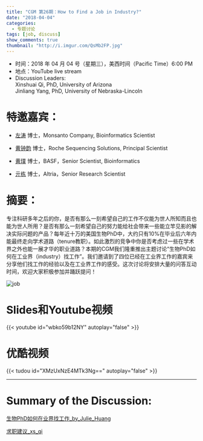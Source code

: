 ```yaml
---
title: "CGM 第26期：How to Find a Job in Industry?"
date: "2018-04-04"
categories:
  - 专题讨论
tags: [job, discuss]
show_comments: true
thumbnail: "http://i.imgur.com/QsMb2FP.jpg"
---
```



- 时间：2018 年 04 月 04 号（星期三），美西时间（Pacific Time）6:00 PM
- 地点：YouTube live stream 
- Discussion Leaders:<br> Xinshuai Qi, PhD,  University of Arizona<br>
Jinliang Yang, PhD, University of Nebraska-Lincoln
 
# 特邀嘉宾：

- [左涛](https://www.linkedin.com/in/taozuo/) 博士，Monsanto Company, Bioinformatics Scientist

- [黄钟韵](https://www.linkedin.com/in/zhongyunhuang/) 博士，Roche Sequencing Solutions, Principal Scientist

- [黄璞](https://www.linkedin.com/in/pu-huang-447b6a35/) 博士，BASF，Senior Scientist, Bioinformatics

- [亓栋](https://www.linkedin.com/in/dong-qi-5b2bb93b/) 博士，Altria，Senior Research Scientist

# 摘要：
专注科研多年之后的你，是否有那么一刻希望自己的工作不仅能为世人所知而且也能为世人所用？是否有那么一刻希望自己的努力能给社会带来一些能立竿见影的解决实际问题的产品？每年近十万的美国生物PhD中，大约只有10%在毕业后六年内能最终走向学术道路（tenure教职）。如此激烈的竞争中你是否考虑过一些在学术界之外也能一展才华的职业道路？本期的CGM我们隆重推出主题讨论“生物PhD如何在工业界（industry）找工作”。我们邀请到了四位已经在工业界工作的嘉宾来分享他们找工作的经验以及在工业界工作的感受。这次讨论将安排大量的问答互动时间，欢迎大家积极参加并踊跃提问！

![job](https://i.imgur.com/QsMb2FP.jpg)

# Slides和Youtube视频

{{< youtube id="wbko59b12NY" autoplay="false" >}}


# 优酷视频

{{< tudou id="XMzUxNzE4MTk3Ng==" autoplay="false" >}}

-------------------------

# Summary of the Discussion:
[生物PhD如何在业界找工作_by_Julie_Huang](https://drive.google.com/file/d/12bAUdHK4GoNDDpXEMIgQpQvgTv0aZCdW/view?usp=sharing)

[求职建议_xs_qi](https://drive.google.com/file/d/1JojTKJlyZCnquoHTsJRuoCjmw1xyIffy/view?usp=sharing)
